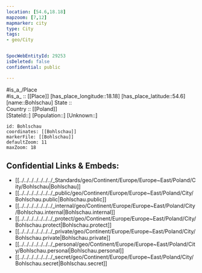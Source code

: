 ```yaml
---
location: [54.6,18.18] 
mapzoom: [7,12] 
mapmarker: city 
type: City
tags:
- geo/City


SpocWebEntityId: 29253
isDeleted: false
confidential: public

---
```

#is_a_/Place  
#is_a_ :: [[Place]] 
[has_place_longitude::18.18] 
[has_place_latitude::54.6] 
[name::Bohlschau] 
State ::  
Country :: [[Poland]]  
[StateId::] 
[Population::] 
[Unknown::] 


```leaflet
id: Bohlschau
coordinates: [[Bohlschau]] 
markerFile: [[Bohlschau]] 
defaultZoom: 11 
maxZoom: 18
```


## Confidential Links & Embeds: 
- [[../../../../../../../_Standards/geo/Continent/Europe/Europe~East/Poland/City/Bohlschau|Bohlschau]] 
- [[../../../../../../../_public/geo/Continent/Europe/Europe~East/Poland/City/Bohlschau.public|Bohlschau.public]] 
- [[../../../../../../../_internal/geo/Continent/Europe/Europe~East/Poland/City/Bohlschau.internal|Bohlschau.internal]] 
- [[../../../../../../../_protect/geo/Continent/Europe/Europe~East/Poland/City/Bohlschau.protect|Bohlschau.protect]] 
- [[../../../../../../../_private/geo/Continent/Europe/Europe~East/Poland/City/Bohlschau.private|Bohlschau.private]] 
- [[../../../../../../../_personal/geo/Continent/Europe/Europe~East/Poland/City/Bohlschau.personal|Bohlschau.personal]] 
- [[../../../../../../../_secret/geo/Continent/Europe/Europe~East/Poland/City/Bohlschau.secret|Bohlschau.secret]] 
